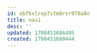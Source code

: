 ```yaml
---
id: obfkxlrep7stm8rxr978a8n
title: navi
desc: ''
updated: 1708451686405
created: 1708451680444
---
```

